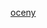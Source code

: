 [oceny](https://docs.google.com/spreadsheets/d/13CeetYTaa-IxyEjzo4fBL6UQkfP5Oqm5c1rFGh_R6mc/edit?pli=1#gid=0)
